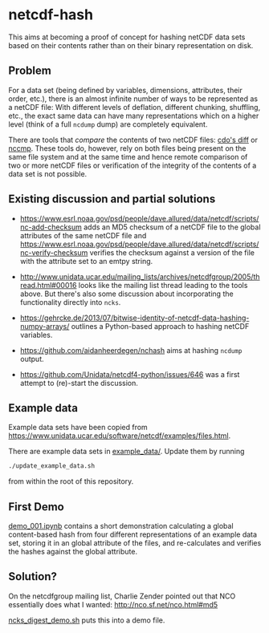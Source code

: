 # netcdf-hash

This aims at becoming a proof of concept for hashing netCDF data sets based on
their contents rather than on their binary representation on disk.


## Problem

For a data set (being defined by variables, dimensions, attributes, their
order, etc.), there is an almost infinite number of ways to be represented as a
netCDF file:  With different levels of deflation, different chunking,
shuffling, etc., the exact same data can have many representations which on a
higher level (think of a full `ncdump` dump) are completely equivalent.

There are tools that *compare* the contents of two netCDF files: [cdo's
diff](https://code.zmaw.de/projects/cdo/embedded/index.html#x1-470002.1.3) or
[nccmp](http://nccmp.sourceforge.net/).  These tools do, however, rely on both
files being present on the same file system and at the same time and hence
remote comparison of two or more netCDF files or verification of the integrity
of the contents of a data set is not possible.


## Existing discussion and partial solutions

- <https://www.esrl.noaa.gov/psd/people/dave.allured/data/netcdf/scripts/nc-add-checksum>
  adds an MD5 checksum of a netCDF file to the global attributes of the same
  netCDF file and
  <https://www.esrl.noaa.gov/psd/people/dave.allured/data/netcdf/scripts/nc-verify-checksum>
  verifies the checksum against a version of the file with the attribute set to
  an emtpy string.

- <http://www.unidata.ucar.edu/mailing_lists/archives/netcdfgroup/2005/thread.html#00016>
  looks like the mailing list thread leading to the tools above.  But there's
  also some discussion about incorporating the functionality directly into
  `ncks`.

- <https://gehrcke.de/2013/07/bitwise-identity-of-netcdf-data-hashing-numpy-arrays/>
  outlines a Python-based approach to hashing netCDF variables.

- <https://github.com/aidanheerdegen/nchash> aims at hashing `ncdump` output.

- <https://github.com/Unidata/netcdf4-python/issues/646> was a first attempt to
  (re)-start the discussion.


## Example data

Example data sets have been copied from
<https://www.unidata.ucar.edu/software/netcdf/examples/files.html>.

There are example data sets in [example_data/](example_data/).  Update them by
running
```bash
./update_example_data.sh
```
from within the root of this repository.


## First Demo

[demo_001.ipynb](demo_001.ipynb) contains a short demonstration calculating a
global content-based hash from four different representations of an example
data set, storing it in an global attribute of the files, and re-calculates and
verifies the hashes against the global attribute.


## Solution?

On the netcdfgroup mailing list, Charlie Zender pointed out that NCO
essentially does what I wanted:  <http://nco.sf.net/nco.html#md5>

[ncks_digest_demo.sh](ncks_digest_demo.sh) puts this into a demo file.

